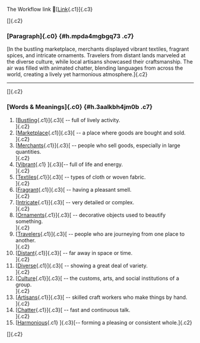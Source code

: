 The Workflow link
👏[[Link](https://www.google.com/url?q=http://www.google.com&sa=D&source=editors&ust=1756380171779232&usg=AOvVaw3zzzZOuxfKUmERflft3XwP){.c1}]{.c3}

[]{.c2}

### [Paragraph]{.c0} {#h.mpda4mgbgq73 .c7}

[In the bustling marketplace, merchants displayed vibrant textiles,
fragrant spices, and intricate ornaments. Travelers from distant lands
marveled at the diverse culture, while local artisans showcased their
craftsmanship. The air was filled with animated chatter, blending
languages from across the world, creating a lively yet harmonious
atmosphere.]{.c2}

------------------------------------------------------------------------

[]{.c2}

### [Words & Meanings]{.c0} {#h.3aalkbh4jm0b .c7}

1.  [[Bustling](https://www.google.com/url?q=http://www.google.com&sa=D&source=editors&ust=1756380171780686&usg=AOvVaw0CJX5faUpD631lvdtcm0fV){.c1}]{.c3}[ --
    full of lively activity.\
    ]{.c2}
2.  [[Marketplace](https://www.google.com/url?q=http://www.google.com&sa=D&source=editors&ust=1756380171780954&usg=AOvVaw35V-jARn2jfctOCNysoTWJ){.c1}]{.c3}[ --
    a place where goods are bought and sold.\
    ]{.c2}
3.  [[Merchants](https://www.google.com/url?q=http://www.google.com&sa=D&source=editors&ust=1756380171781239&usg=AOvVaw148laqBijnNf0-Mo46y2Ip){.c1}]{.c3}[ --
    people who sell goods, especially in large quantities.\
    ]{.c2}
4.  [[Vibrant](https://www.google.com/url?q=http://www.google.com&sa=D&source=editors&ust=1756380171781530&usg=AOvVaw1SRTj8Xx_P0YYkkx_WIH29){.c1}
    ]{.c3}[-- full of life and energy.\
    ]{.c2}
5.  [[Textiles](https://www.google.com/url?q=http://www.google.com&sa=D&source=editors&ust=1756380171781770&usg=AOvVaw1ievIJ7Cu6t9ZjLM0MpFsp){.c1}]{.c3}[ --
    types of cloth or woven fabric.\
    ]{.c2}
6.  [[Fragrant](https://www.google.com/url?q=http://www.google.com&sa=D&source=editors&ust=1756380171782029&usg=AOvVaw3OMK4yYIhPeYOI-EdxgxS0){.c1}]{.c3}[ --
    having a pleasant smell.\
    ]{.c2}
7.  [[Intricate](https://www.google.com/url?q=http://www.google.com&sa=D&source=editors&ust=1756380171782269&usg=AOvVaw0Y8-G_Yppyl1xgDrdU76bq){.c1}]{.c3}[ --
    very detailed or complex.\
    ]{.c2}
8.  [[Ornaments](https://www.google.com/url?q=http://www.google.com&sa=D&source=editors&ust=1756380171782510&usg=AOvVaw0X3Q-GpTChrt7Xp-SJClvv){.c1}]{.c3}[ --
    decorative objects used to beautify something.\
    ]{.c2}
9.  [[Travelers](https://www.google.com/url?q=http://www.google.com&sa=D&source=editors&ust=1756380171782777&usg=AOvVaw11acrAMpqHWYBzbT350Py-){.c1}]{.c3}[ --
    people who are journeying from one place to another.\
    ]{.c2}
10. [[Distant](https://www.google.com/url?q=http://www.google.com&sa=D&source=editors&ust=1756380171783071&usg=AOvVaw2NAgwJu5mzLHYV7yJQZcun){.c1}]{.c3}[ --
    far away in space or time.\
    ]{.c2}
11. [[Diverse](https://www.google.com/url?q=http://www.google.com&sa=D&source=editors&ust=1756380171783304&usg=AOvVaw1rEdyTcDnF0CUOBSDoo-Bj){.c1}]{.c3}[ --
    showing a great deal of variety.\
    ]{.c2}
12. [[Culture](https://www.google.com/url?q=http://www.google.com&sa=D&source=editors&ust=1756380171783549&usg=AOvVaw1_lMz1yP0iAl6WoPVE-a5-){.c1}]{.c3}[ --
    the customs, arts, and social institutions of a group.\
    ]{.c2}
13. [[Artisans](https://www.google.com/url?q=http://www.google.com&sa=D&source=editors&ust=1756380171783836&usg=AOvVaw0R12tOvxW7kWB-L0k2jYZB){.c1}]{.c3}[ --
    skilled craft workers who make things by hand.\
    ]{.c2}
14. [[Chatter](https://www.google.com/url?q=http://www.google.com&sa=D&source=editors&ust=1756380171784120&usg=AOvVaw3-FZ4wAkkOR7Nin7JOEWKE){.c1}]{.c3}[ --
    fast and continuous talk.\
    ]{.c2}
15. [[Harmonious](https://www.google.com/url?q=http://www.google.com&sa=D&source=editors&ust=1756380171784315&usg=AOvVaw2hi0oIdZEz2TAY9leJ-mXM){.c1}
    ]{.c3}[-- forming a pleasing or consistent whole.]{.c2}

[]{.c2}
